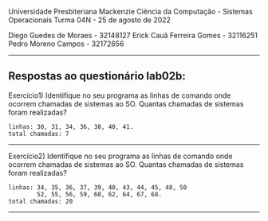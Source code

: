 Universidade Presbiteriana Mackenzie
Ciência da Computação - Sistemas Operacionais
Turma 04N - 25 de agosto de 2022

Diego Guedes de Moraes - 32148127
Erick Cauã Ferreira Gomes - 32116251
Pedro Moreno Campos - 32172656

--------------------------------------------
Respostas ao questionário lab02b:
--------------------------------------------
Exercício1)
Identifique no seu programa as linhas de comando onde ocorrem chamadas de sistemas ao SO.
Quantas chamadas de sistemas foram realizadas?

    linhas: 30, 31, 34, 36, 38, 40, 41.
    total chamadas: 7

--------------------------------------------
Exercício2)
Identifique no seu programa as linhas de comando onde ocorrem chamadas de sistemas ao SO.
Quantas chamadas de sistemas foram realizadas?

    linhas: 34, 35, 36, 37, 39, 40, 43, 44, 45, 48, 50
            52, 55, 56, 59, 60, 62, 64, 67, 68.
    total chamadas: 20

--------------------------------------------